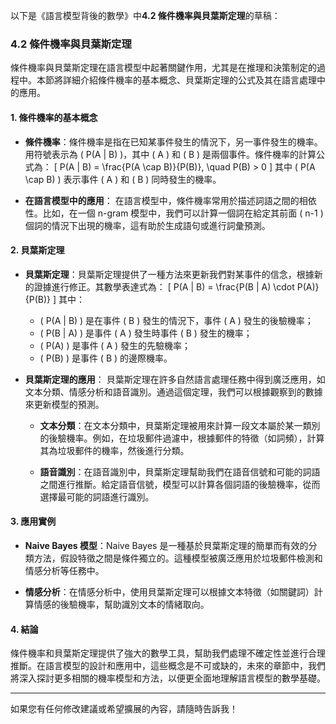 以下是《語言模型背後的數學》中**4.2 條件機率與貝葉斯定理**的草稿：

### 4.2 條件機率與貝葉斯定理

條件機率與貝葉斯定理在語言模型中起著關鍵作用，尤其是在推理和決策制定的過程中。本節將詳細介紹條件機率的基本概念、貝葉斯定理的公式及其在語言處理中的應用。

#### 1. 條件機率的基本概念

- **條件機率**：條件機率是指在已知某事件發生的情況下，另一事件發生的機率。用符號表示為 \( P(A | B) \)，其中 \( A \) 和 \( B \) 是兩個事件。條件機率的計算公式為：
  \[
  P(A | B) = \frac{P(A \cap B)}{P(B)}, \quad P(B) > 0
  \]
  其中 \( P(A \cap B) \) 表示事件 \( A \) 和 \( B \) 同時發生的機率。

- **在語言模型中的應用**：
  在語言模型中，條件機率常用於描述詞語之間的相依性。比如，在一個 n-gram 模型中，我們可以計算一個詞在給定其前面 \( n-1 \) 個詞的情況下出現的機率，這有助於生成語句或進行詞彙預測。

#### 2. 貝葉斯定理

- **貝葉斯定理**：貝葉斯定理提供了一種方法來更新我們對某事件的信念，根據新的證據進行修正。其數學表達式為：
  \[
  P(A | B) = \frac{P(B | A) \cdot P(A)}{P(B)}
  \]
  其中：
  - \( P(A | B) \) 是在事件 \( B \) 發生的情況下，事件 \( A \) 發生的後驗機率；
  - \( P(B | A) \) 是事件 \( A \) 發生時事件 \( B \) 發生的機率；
  - \( P(A) \) 是事件 \( A \) 發生的先驗機率；
  - \( P(B) \) 是事件 \( B \) 的邊際機率。

- **貝葉斯定理的應用**：
  貝葉斯定理在許多自然語言處理任務中得到廣泛應用，如文本分類、情感分析和語音識別。通過這個定理，我們可以根據觀察到的數據來更新模型的預測。

  - **文本分類**：在文本分類中，貝葉斯定理被用來計算一段文本屬於某一類別的後驗機率。例如，在垃圾郵件過濾中，根據郵件的特徵（如詞頻），計算其為垃圾郵件的機率，然後進行分類。

  - **語音識別**：在語音識別中，貝葉斯定理幫助我們在語音信號和可能的詞語之間進行推斷。給定語音信號，模型可以計算各個詞語的後驗機率，從而選擇最可能的詞語進行識別。

#### 3. 應用實例

- **Naive Bayes 模型**：Naive Bayes 是一種基於貝葉斯定理的簡單而有效的分類方法，假設特徵之間是條件獨立的。這種模型被廣泛應用於垃圾郵件檢測和情感分析等任務中。

- **情感分析**：在情感分析中，使用貝葉斯定理可以根據文本特徵（如關鍵詞）計算情感的後驗機率，幫助識別文本的情緒取向。

#### 4. 結論

條件機率和貝葉斯定理提供了強大的數學工具，幫助我們處理不確定性並進行合理推斷。在語言模型的設計和應用中，這些概念是不可或缺的，未來的章節中，我們將深入探討更多相關的機率模型和方法，以便更全面地理解語言模型的數學基礎。

---

如果您有任何修改建議或希望擴展的內容，請隨時告訴我！